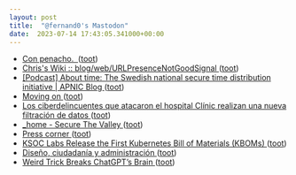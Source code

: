 ```yaml
---
layout: post
title:  "@fernand0's Mastodon"
date:  2023-07-14 17:43:05.341000+00:00
---
```

*  [Con penacho.  ](https://avecesunafoto.wordpress.com/2023/07/14/con-penacho) ([toot](https://mastodon.social/@fernand0/110713673176849161))
*  [ Chris's Wiki :: blog/web/URLPresenceNotGoodSignal  ](https://utcc.utoronto.ca/~cks/space/blog/web/URLPresenceNotGoodSigna) ([toot](https://mastodon.social/@fernand0/110713541402970608))
*  [[Podcast] About time: The Swedish national secure time distribution initiative \| APNIC Blog ](https://blog.apnic.net/2023/07/06/podcast-about-time-the-swedish-national-secure-time-distribution-initiative) ([toot](https://mastodon.social/@fernand0/110713453429740581))
*  [Moving on ](http://blogs.harvard.edu/doc/2023/06/27/moving-on) ([toot](https://mastodon.social/@fernand0/110713139709355996))
*  [Los ciberdelincuentes que atacaron el hospital Clínic realizan una nueva filtración de datos ](https://www.lavanguardia.com/vida/20230704/9087596/ciberdelincuentes-atacaron-hospital-clinic-realizan-nueva-filtracion-datos.htm) ([toot](https://mastodon.social/@fernand0/110712897958713725))
*  [_home - Secure The Valley ](https://securethevalley.es) ([toot](https://mastodon.social/@fernand0/110712151996554863))
*  [Press corner ](https://ec.europa.eu/commission/presscorner/home/e) ([toot](https://mastodon.social/@fernand0/110711930643971147))
*  [KSOC Labs Release the First Kubernetes Bill of Materials (KBOMs) ](https://www.infoq.com/news/2023/06/kubernetes-bill-of-materials) ([toot](https://mastodon.social/@fernand0/110711675525068838))
*  [Diseño, ciudadanía y administración ](https://www.eventbrite.es/e/entradas-diseno-ciudadania-y-administracion-66021256254) ([toot](https://mastodon.social/@fernand0/110711493741842506))
*  [Weird Trick Breaks ChatGPT’s Brain ](https://futurism.com/weird-trick-breaks-chatgpt-brai) ([toot](https://mastodon.social/@fernand0/110711293083129419))
